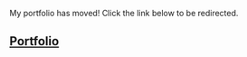 My portfolio has moved! Click the link below to be redirected.

## [Portfolio](https://jacxson.github.io/Portfolio)
